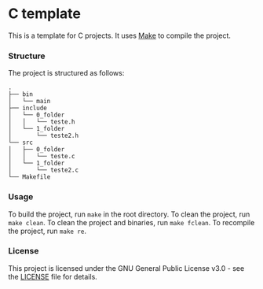 # C template

This is a template for C projects. It uses 
[Make](https://www.gnu.org/software/make/) to compile the project.

### Structure

The project is structured as follows:

	.
	├── bin
	│   └── main
	├── include
	│   └── 0_folder
	│   │   └── teste.h
	│   └── 1_folder
	│       └── teste2.h
	└── src
	│   ├── 0_folder
	│   │   └── teste.c
	│   └── 1_folder
	│       └── teste2.c
	└── Makefile

### Usage

To build the project, run `make` in the root directory.
To clean the project, run `make clean`.
To clean the project and binaries, run `make fclean`.
To recompile the project, run `make re`.

### License

This project is licensed under the GNU General Public License v3.0 - see the [LICENSE](LICENSE) file for details.
